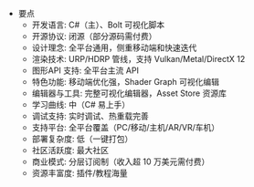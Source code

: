 * 要点
    * ​​开发语言​​: C#（主）、Bolt 可视化脚本	
    * ​​开源协议: 闭源（部分源码需付费）	
    * ​​设计理念​​: 全平台通用，侧重移动端和快速迭代 
    * ​​渲染技术​​: URP/HDRP 管线，支持 Vulkan/Metal/DirectX 12	
    * ​​图形API 支持: 全平台主流 API	
    * ​​​​特色功能: 移动端优化强，Shader Graph 可视化编辑  
    * ​编辑器与工具​: ​​完整可视化编辑器​​，Asset Store 资源库		
    * ​​学习曲线​​: 中（C# 易上手）	
    * ​​调试支持​: 实时调试、热重载完善 
    * ​​支持平台​​: ​​全平台覆盖​​（PC/移动/主机/AR/VR/车机）			
    * ​​部署复杂度​: 低（一键打包）
    * ​​社区活跃度​​: ​​最大社区​​			
    * ​​商业模式​​: 分层订阅制（收入超 10 万美元需付费）
    * ​​资源丰富度​: 插件/教程海量  